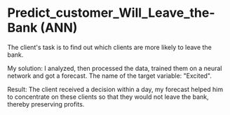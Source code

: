 # Predict_customer_Will_Leave_the-Bank (ANN)
The client's task is to find out which clients are more likely to leave the bank.

My solution: I analyzed, then processed the data, trained them on a neural network and got a forecast. The name of the target variable: "Excited".

Result: The client received a decision within a day, my forecast helped him to concentrate on these clients so that they would not leave the bank, thereby preserving profits.
